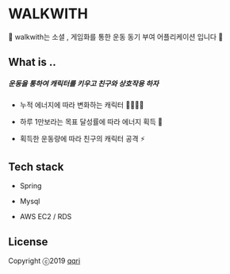 # WALKWITH

:runner:  walkwith는 소셜 , 게임화를 통한 운동 동기 부여 어플리케이션 입니다 :runner: 





## What is ..



##### 운동을 통하여 캐릭터를 키우고 친구와 상호작용 하자 

* 누적 에너지에 따라 변화하는 캐릭터  :seedling::herb::evergreen_tree::deciduous_tree:

* 하루 1만보라는 목표 달성률에 따라 에너지 획득​ :muscle:

* 획득한 운동량에 따라 친구의 캐릭터 공격​ :zap:

  





## Tech stack

* Spring

* Mysql

* AWS EC2 / RDS

  



## License

 Copyright ⓒ2019 [qqri](https://github.com/qqri) 

